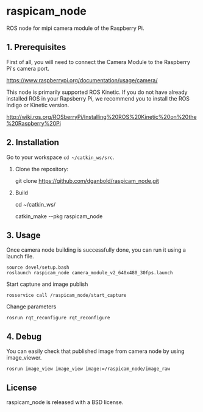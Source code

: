 
raspicam_node
=======
ROS node for mipi camera module of the Raspberry Pi.

## 1. Prerequisites
First of all, you will need to connect the Camera Module to the Raspberry Pi's camera port.

https://www.raspberrypi.org/documentation/usage/camera/

This node is primarily supported ROS Kinetic. If you do not have already installed ROS in your Rapsberry Pi, we recommend you to install the ROS Indigo or Kinetic version.

http://wiki.ros.org/ROSberryPi/Installing%20ROS%20Kinetic%20on%20the%20Raspberry%20Pi

## 2. Installation

Go to your workspace `cd ~/catkin_ws/src`.

1. Clone the repository:

	git clone https://github.com/dganbold/raspicam_node.git
   
2. Build

	cd ~/catkin_ws/
	
	catkin_make --pkg raspicam_node

## 3. Usage
Once camera node building is successfully done, you can run it using a launch file.

	source devel/setup.bash
	roslaunch raspicam_node camera_module_v2_640x480_30fps.launch
		
Start captune and image publish

	rosservice call /raspicam_node/start_capture
		
Change parameters
		
	rosrun rqt_reconfigure rqt_reconfigure 

## 4. Debug
You can easily check that published image from camera node by using image_viewer.

	rosrun image_view image_view image:=/raspicam_node/image_raw

## License
raspicam_node is released with a BSD license.
